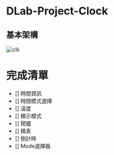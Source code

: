 # DLab-Project-Clock

## 基本架構

![clk](https://user-images.githubusercontent.com/130990374/236692992-d3ca25b6-dc13-4971-ac23-f3fa7f4eb61b.svg)

# 完成清單
- [] 時間資訊
- [] 時間模式選擇
- [] 溫度
- [] 顯示模式
- [] 鬧鐘
- [] 碼表
- [] 倒計時
- [] Mode選擇器

